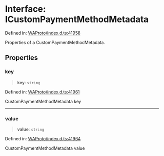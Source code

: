 # Interface: ICustomPaymentMethodMetadata

Defined in: [WAProto/index.d.ts:41958](https://github.com/WhiskeySockets/Baileys/blob/2fdabb7f387029b680a2c5e056c7022c25b0f110/WAProto/index.d.ts#L41958)

Properties of a CustomPaymentMethodMetadata.

## Properties

### key

> **key**: `string`

Defined in: [WAProto/index.d.ts:41961](https://github.com/WhiskeySockets/Baileys/blob/2fdabb7f387029b680a2c5e056c7022c25b0f110/WAProto/index.d.ts#L41961)

CustomPaymentMethodMetadata key

***

### value

> **value**: `string`

Defined in: [WAProto/index.d.ts:41964](https://github.com/WhiskeySockets/Baileys/blob/2fdabb7f387029b680a2c5e056c7022c25b0f110/WAProto/index.d.ts#L41964)

CustomPaymentMethodMetadata value
